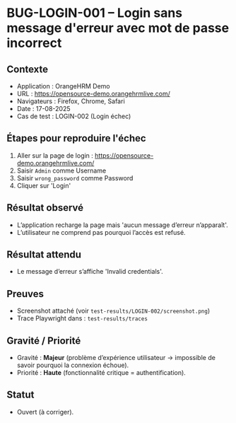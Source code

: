 # BUG-LOGIN-001 – Login sans message d'erreur avec mot de passe incorrect

## Contexte
- Application : OrangeHRM Demo  
- URL : https://opensource-demo.orangehrmlive.com/  
- Navigateurs : Firefox, Chrome, Safari  
- Date : 17-08-2025  
- Cas de test : LOGIN-002 (Login échec)

## Étapes pour reproduire l'échec
1. Aller sur la page de login : https://opensource-demo.orangehrmlive.com/  
2. Saisir `Admin` comme Username  
3. Saisir `wrong_password` comme Password  
4. Cliquer sur 'Login'

## Résultat observé
- L’application recharge la page mais 'aucun message d’erreur n’apparaît'.  
- L’utilisateur ne comprend pas pourquoi l’accès est refusé.

## Résultat attendu
- Le message d’erreur s’affiche 'Invalid credentials'.

## Preuves
- Screenshot attaché (voir `test-results/LOGIN-002/screenshot.png`)  
- Trace Playwright dans : `test-results/traces`

## Gravité / Priorité
- Gravité : **Majeur** (problème d’expérience utilisateur → impossible de savoir pourquoi la connexion échoue).  
- Priorité : **Haute** (fonctionnalité critique = authentification).

## Statut
- Ouvert (à corriger).
